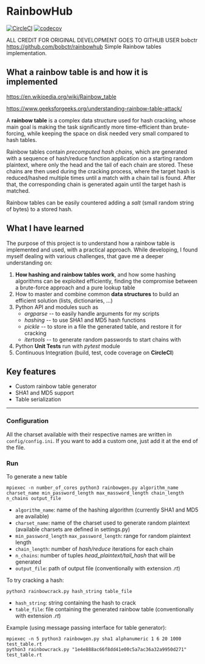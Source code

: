 # RainbowHub
[![CircleCI](https://circleci.com/gh/bobctr/rainbowhub.svg?style=svg)](https://circleci.com/gh/bobctr/rainbowhub) [![codecov](https://codecov.io/gh/bobctr/rainbowhub/branch/master/graph/badge.svg)](https://codecov.io/gh/bobctr/rainbowhub)

ALL CREDIT FOR ORIGINAL DEVELOPMENT GOES TO GITHUB USER bobctr https://github.com/bobctr/rainbowhub
Simple Rainbow tables implementation.

## What a rainbow table is and how it is implemented
https://en.wikipedia.org/wiki/Rainbow_table

https://www.geeksforgeeks.org/understanding-rainbow-table-attack/

A **rainbow table** is a complex data structure used for hash cracking, whose main goal is making the task significantly more time-efficient than brute-forcing, while keeping the space on disk needed very small compared to hash tables.

Rainbow tables contain *precomputed hash chains*, which are generated with a sequence of hash/reduce function application on a starting random plaintext, where only the head and the tail of each chain are stored.
These chains are then used during the cracking process, where the target hash is reduced/hashed multiple times until a match with a chain tail is found.
After that, the corresponding chain is generated again until the target hash is matched.

Rainbow tables can be easily countered adding a *salt* (small random string of bytes) to a stored hash.

## What I have learned
The purpose of this project is to understand how a rainbow table is implemented and used, with a practical approach.
While developing, I found myself dealing with various challenges, that gave me a deeper understanding on:

  1. **How hashing and rainbow tables work**, and how some hashing algorithms can be exploited efficiently, finding the compromise between a brute-force approach and a pure lookup table
  2. How to master and combine common **data structures** to build an efficient solution (lists, dictionaries, ...)
  3. Python API and modules such as
     * _argparse_ -- to easily handle arguments for my scripts
     * _hashing_ -- to use SHA1 and MD5 hash functions
     * _pickle_ -- to store in a file the generated table, and restore it for cracking
     * _itertools_ -- to generate random passwords to start chains with
  4. Python **Unit Tests** run with _pytest_ module
  5. Continuous Integration (build, test, code coverage on **CircleCI**) 

## Key features
  - Custom rainbow table generator
  - SHA1 and MD5 support
  - Table serialization
  
------

### Configuration
All the charset available with their respective names are written in ```config/config.ini```.
If you want to add a custom one, just add it at the end of the file.

### Run
To generate a new table

```
mpiexec -n number_of_cores python3 rainbowgen.py algorithm_name charset_name min_password_length max_massword_length chain_length n_chains output_file
```
- ```algorithm_name```: name of the hashing algorithm (currently SHA1 and MD5 are available)
- ```charset_name```: name of the charset used to generate random plaintext (available charsets are defined in settings.py)
- ```min_password_length```
  ```max_password_length```: range for random plaintext length
- ```chain_length```: number of *hash/reduce* iterations for each chain
- ```n_chains```: number of tuples *head_plaintext/tail_hash* that will be generated
- ```output_file```: path of output file (conventionally with extension *.rt*)

To try cracking a hash:

```
python3 rainbowcrack.py hash_string table_file
```
- ```hash_string```: string containing the hash to crack
- ```table_file```: file containing the generated rainbow table (conventionally with extension *.rt*)

Example (using message passing interface for table generator):
```
mpiexec -n 5 python3 rainbowgen.py sha1 alphanumeric 1 6 20 1000 test_table.rt
python3 rainbowcrack.py "1e4e888ac66f8dd41e00c5a7ac36a32a9950d271" test_table.rt
```
